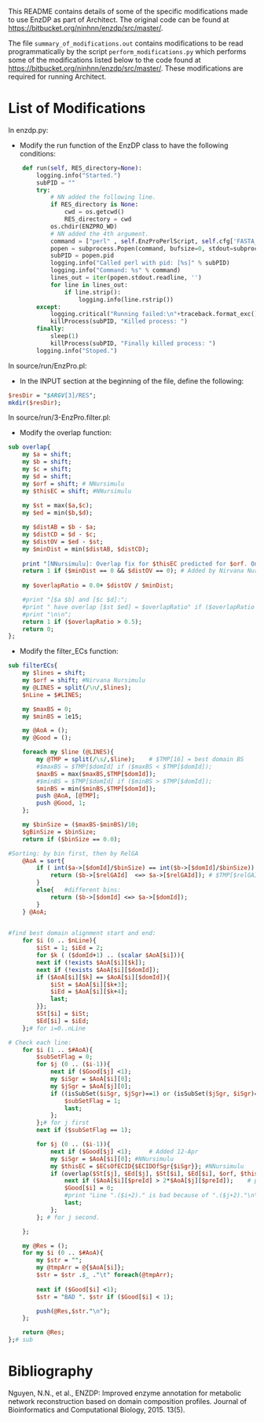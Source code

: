 This README contains details of some of the specific modifications made to use EnzDP as part of Architect.  The original code can be found at https://bitbucket.org/ninhnn/enzdp/src/master/.  

The file `summary_of_modifications.out` contains modifications to be read programmatically by the script `perform_modifications.py` which performs some of the modifications listed below to the code found at https://bitbucket.org/ninhnn/enzdp/src/master/.  These modifications are required for running Architect.

# List of Modifications

In enzdp.py:
- Modify the run function of the EnzDP class to have the following conditions:
```Python
    def run(self, RES_directory=None):
        logging.info("Started.")
        subPID = ""
        try:
            # NN added the following line.
            if RES_directory is None:
                cwd = os.getcwd()
                RES_directory = cwd
            os.chdir(ENZPRO_WD) 
            # NN added the 4th argument.			
            command = ["perl" , self.EnzProPerlScript, self.cfg['FASTA_FILE'], str(self.cfg['THRESHOLD']), self.cfg['OUTPUT_FILE'], RES_directory] 
            popen = subprocess.Popen(command, bufsize=0, stdout=subprocess.PIPE, stdin=subprocess.PIPE, preexec_fn=os.setsid)
            subPID = popen.pid
            logging.info("Called perl with pid: [%s]" % subPID)
            logging.info("Command: %s" % command)
            lines_out = iter(popen.stdout.readline, '')
            for line in lines_out:
                if line.strip():
                    logging.info(line.rstrip())
        except:
            logging.critical("Running failed:\n"+traceback.format_exc())
            killProcess(subPID, "Killed process: ")
        finally:
            sleep(1)
            killProcess(subPID, "Finally killed process: ")
        logging.info("Stoped.")
```

In source/run/EnzPro.pl:
- In the INPUT section at the beginning of the file, define the following:
```perl
$resDir = "$ARGV[3]/RES";
mkdir($resDir);
```

In source/run/3-EnzPro.filter.pl:
- Modify the overlap function:
```perl
sub overlap{
	my $a = shift;
	my $b = shift;
	my $c = shift;
	my $d = shift;
	my $orf = shift; # NNursimulu
	my $thisEC = shift; #NNursimulu
	
	my $st = max($a,$c); 	
	my $ed = min($b,$d);

	my $distAB = $b - $a;
	my $distCD = $d - $c;
	my $distOV = $ed - $st;
	my $minDist = min($distAB, $distCD);
	
	print "[NNursimulu]: Overlap fix for $thisEC predicted for $orf. One of the sites is one amino acid long (domain intervals [$a $b] and [$c $d])." if ($minDist == 0 && $distOV == 0); # Nirvana Nursimulu
	return 1 if ($minDist == 0 && $distOV == 0); # Added by Nirvana Nursimulu on January 20th 2020.
	
	my $overlapRatio = 0.0+ $distOV / $minDist;

	#print "[$a $b] and [$c $d]:";
	#print " have overlap [$st $ed] = $overlapRatio" if ($overlapRatio > 0.5);
	#print "\n\n";
	return 1 if ($overlapRatio > 0.5);
	return 0;
};
```
- Modify the filter_ECs function:
```perl
sub filterECs{
	my $lines = shift;
	my $orf = shift; #Nirvana Nursimulu
	my @LINES = split(/\n/,$lines);
	$nLine = $#LINES;

	my $maxBS = 0;
	my $minBS = 1e15;

	my @AoA = ();
	my @Good = ();

	foreach my $line (@LINES){
		my @TMP = split(/\s/,$line);	# $TMP[16] = best domain BS
		#$maxBS = $TMP[$domId] if ($maxBS < $TMP[$domId]);
		$maxBS = max($maxBS,$TMP[$domId]);
		#$minBS = $TMP[$domId] if ($minBS > $TMP[$domId]);
		$minBS = min($minBS,$TMP[$domId]);
		push @AoA, [@TMP];
		push @Good, 1;
	};

	my $binSize = ($maxBS-$minBS)/10;
	$gBinSize = $binSize;
	return if ($binSize == 0.0);

#Sorting: by bin first, then by RelGA
	@AoA = sort{
		if ( int($a->[$domId]/$binSize) == int($b->[$domId]/$binSize)) {	# same bin:
			return ($b->[$relGAId]  <=> $a->[$relGAId]); # $TMP[$relGAId] = relGA
		}
		else{	#different bins:
			return ($b->[$domId] <=> $a->[$domId]);
		}
	} @AoA;

	
#find best domain alignment start and end:
	for $i (0 .. $nLine){
		$iSt = 1; $iEd = 2;
		for $k ( ($domId+1) .. (scalar $AoA[$i])){
		next if (!exists $AoA[$i][$k]);
		next if (!exists $AoA[$i][$domId]);
		if ($AoA[$i][$k] == $AoA[$i][$domId]){
			$iSt = $AoA[$i][$k+3];
			$iEd = $AoA[$i][$k+4];
			last;
		}};
		$St[$i] = $iSt;
		$Ed[$i] = $iEd;
	};# for i=0..nLine

# Check each line:
	for $i (1 .. $#AoA){
		$subSetFlag = 0;
		for $j (0 .. ($i-1)){
			next if ($Good[$j] <1);
			my $iSgr = $AoA[$i][0];
			my $jSgr = $AoA[$j][0];
			if ((isSubSet($iSgr, $jSgr)==1) or (isSubSet($jSgr, $iSgr)==1)){;	# subset 
				$subSetFlag = 1;
				last;
			};
		};# for j first
		next if ($subSetFlag == 1);

		for $j (0 .. ($i-1)){
			next if ($Good[$j] <1);		# Added 12-Apr
			my $iSgr = $AoA[$i][0]; #NNursimulu
			my $thisEC = $ECsOfECID{$ECIDOfSgr{$iSgr}}; #NNursimulu
			if (overlap($St[$j], $Ed[$j], $St[$i], $Ed[$i], $orf, $thisEC) == 1){ #NNursimulu
				next if ($AoA[$i][$preId] > 2*$AoA[$j][$preId]);	# precision of j is too bad compared too current i one.
				$Good[$i] = 0;
				#print "Line ".($i+2)." is bad because of ".($j+2)."\n\n\n";
				last;
			};
		}; # for j second.

	};

	my @Res = ();
	for my $i (0 .. $#AoA){		
		my $str = "";
		my @tmpArr = @{$AoA[$i]};
		$str = $str .$_ ."\t" foreach(@tmpArr);
		
		next if ($Good[$i] <1);
		$str = "BAD ". $str if ($Good[$i] < 1);

		push(@Res,$str."\n");
	};

	return @Res;
};# sub
```

# Bibliography

Nguyen, N.N., et al., ENZDP: Improved enzyme annotation for metabolic network reconstruction based on domain composition profiles. Journal of Bioinformatics and Computational Biology, 2015. 13(5).
